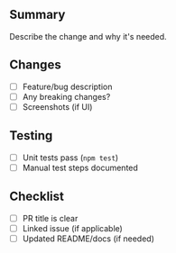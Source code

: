 ## Summary
Describe the change and why it's needed.

## Changes
- [ ] Feature/bug description
- [ ] Any breaking changes?
- [ ] Screenshots (if UI)

## Testing
- [ ] Unit tests pass (`npm test`)
- [ ] Manual test steps documented

## Checklist
- [ ] PR title is clear
- [ ] Linked issue (if applicable)
- [ ] Updated README/docs (if needed)
